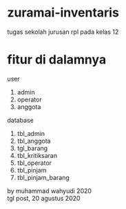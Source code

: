 # zuramai-inventaris
tugas sekolah jurusan rpl pada kelas 12

# fitur di dalamnya
user
1. admin
2. operator
3. anggota

database
1. tbl_admin
2. tbl_anggota
3. tgl_barang
4. tbl_kritiksaran
5. tbl_operator
6. tbl_pinjam
7. tbl_pinjam_barang

by muhammad wahyudi 2020 <br>
tgl post, 20 agustus 2020


